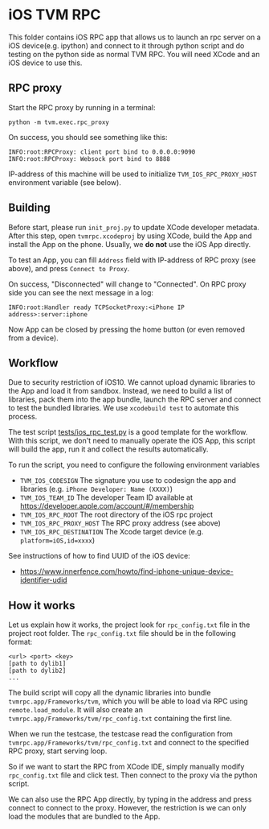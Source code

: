 <!--- Licensed to the Apache Software Foundation (ASF) under one -->
<!--- or more contributor license agreements.  See the NOTICE file -->
<!--- distributed with this work for additional information -->
<!--- regarding copyright ownership.  The ASF licenses this file -->
<!--- to you under the Apache License, Version 2.0 (the -->
<!--- "License"); you may not use this file except in compliance -->
<!--- with the License.  You may obtain a copy of the License at -->

<!---   http://www.apache.org/licenses/LICENSE-2.0 -->

<!--- Unless required by applicable law or agreed to in writing, -->
<!--- software distributed under the License is distributed on an -->
<!--- "AS IS" BASIS, WITHOUT WARRANTIES OR CONDITIONS OF ANY -->
<!--- KIND, either express or implied.  See the License for the -->
<!--- specific language governing permissions and limitations -->
<!--- under the License. -->

# iOS TVM RPC

This folder contains iOS RPC app that allows us to launch an rpc server on a iOS device(e.g. ipython)
and connect to it through python script and do testing on the python side as normal TVM RPC.
You will need XCode and an iOS device to use this.

## RPC proxy
Start the RPC proxy by running in a terminal:

    python -m tvm.exec.rpc_proxy

On success, you should see something like this:

    INFO:root:RPCProxy: client port bind to 0.0.0.0:9090
    INFO:root:RPCProxy: Websock port bind to 8888

IP-address of this machine will be used to initialize ```TVM_IOS_RPC_PROXY_HOST```
environment variable (see below).

## Building
Before start, please run ```init_proj.py``` to update XCode developer metadata. After this step, open
```tvmrpc.xcodeproj``` by using XCode, build the App and install the App on the phone. Usually, we
**do not** use the iOS App directly.

To test an App, you can fill ``Address`` field with IP-address of RPC proxy
(see above), and press ``Connect to Proxy``.

On success, "Disconnected" will change to "Connected".
On RPC proxy side you can see the next message in a log:

    INFO:root:Handler ready TCPSocketProxy:<iPhone IP address>:server:iphone

Now App can be closed by pressing the home button (or even removed from a device).

## Workflow
Due to security restriction of iOS10. We cannot upload dynamic libraries to the App and load it from sandbox.
Instead, we need to build a list of libraries, pack them into the app bundle, launch the RPC server and
connect to test the bundled libraries. We use ```xcodebuild test``` to automate this process.

The test script [tests/ios_rpc_test.py](tests/ios_rpc_test.py) is a good template for the workflow. With this
script, we don't need to manually operate the iOS App, this script will build the app, run it and collect the results 
automatically.

 To run the script,  you need to configure the following environment variables

- ```TVM_IOS_CODESIGN``` The signature you use to codesign the app and libraries (e.g. ```iPhone Developer: Name (XXXX)```)
- ```TVM_IOS_TEAM_ID``` The developer Team ID available at https://developer.apple.com/account/#/membership     
- ```TVM_IOS_RPC_ROOT``` The root directory of the iOS rpc project
- ```TVM_IOS_RPC_PROXY_HOST``` The RPC proxy address (see above)
- ```TVM_IOS_RPC_DESTINATION``` The Xcode target device (e.g. ```platform=iOS,id=xxxx```)

See instructions of how to find UUID of the iOS device:

- https://www.innerfence.com/howto/find-iphone-unique-device-identifier-udid

## How it works
Let us explain how it works, the project look for ```rpc_config.txt``` file in the project root folder.
The ```rpc_config.txt``` file should be in the following format:
```
<url> <port> <key>
[path to dylib1]
[path to dylib2]
...
```
The build script will copy all the dynamic libraries into bundle ```tvmrpc.app/Frameworks/tvm```,
which you will be able to load via RPC using ```remote.load_module```.
It will also create an ```tvmrpc.app/Frameworks/tvm/rpc_config.txt``` containing the first line.

When we run the testcase, the testcase read the configuration from ```tvmrpc.app/Frameworks/tvm/rpc_config.txt```
and connect to the specified RPC proxy, start serving loop.

So if we want to start the RPC from XCode IDE, simply manually modify ```rpc_config.txt``` file and click test.
Then connect to the proxy via the python script.

We can also use the RPC App directly, by typing in the address and press connect to connect to the proxy.
However, the restriction is we can only load the modules that are bundled to the App.
